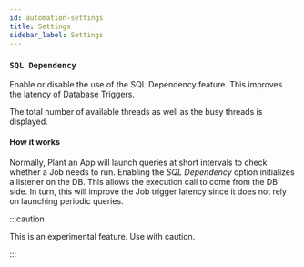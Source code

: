 ```yaml
---
id: automation-settings
title: Settings
sidebar_label: Settings
---
```


### `SQL Dependency`

Enable or disable the use of the SQL Dependency feature. This improves the latency of Database Triggers.

The total number of available threads as well as the busy threads is displayed.

#### How it works

Normally, Plant an App will launch queries at short intervals to check whether a Job needs to run. Enabling the *SQL Dependency* option initializes a listener on the DB. This allows the execution call to come from the DB side. In turn, this will improve the Job trigger latency since it does not rely on launching periodic queries.

:::caution

This is an experimental feature. Use with caution.

:::